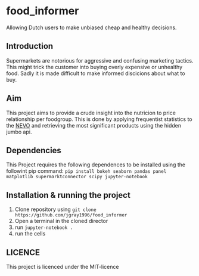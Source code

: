 # food_informer
Allowing Dutch users to make unbiased cheap and healthy decisions.

## Introduction
Supermarkets are notorious for aggressive and confusing marketing tactics. This might
trick the customer into buying overly expensive or unhealthy food. Sadly it is made difficult
to make informed discicions about what to buy.

## Aim
This project aims to provide a crude insight into the nutricion to price relationship per
foodgroup. This is done by applying frequentist statistics to
the [NEVO](https://www.rivm.nl/en/dutch-food-composition-database/use-of-nevo-online/request-dataset) 
and retrieving the most significant products using the hidden jumbo api.

## Dependencies
This Project requires the following dependences to be installed using the followint pip command:
`pip install bokeh seaborn pandas panel matplotlib supermarktconnector scipy jupyter-notebook`

## Installation & running the project
1) Clone repository using `git clone https://github.com/jgray1996/food_informer`
2) Open a terminal in the cloned director
3) run `jupyter-notebook .`
4) run the cells

## LICENCE
This project is licenced under the MIT-licence

